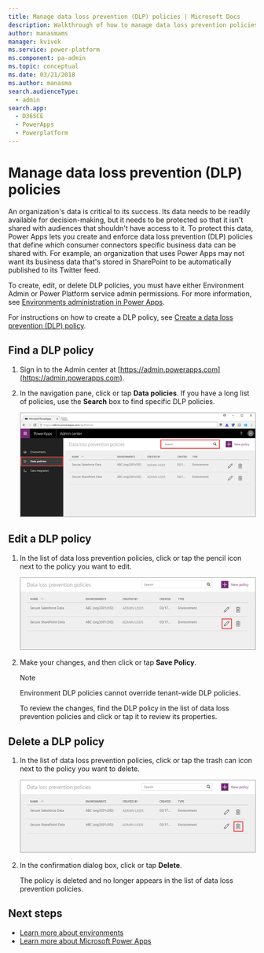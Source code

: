 ```yaml
---
title: Manage data loss prevention (DLP) policies | Microsoft Docs
description: Walkthrough of how to manage data loss prevention policies for Power Apps.
author: manasmams
manager: kvivek
ms.service: power-platform
ms.component: pa-admin
ms.topic: conceptual
ms.date: 03/21/2018
ms.author: manasma
search.audienceType: 
  - admin
search.app: 
  - D365CE
  - PowerApps
  - Powerplatform
---
```


# Manage data loss prevention (DLP) policies
An organization's data is critical to its success. Its data needs to be readily available for decision-making, but it needs to be protected so that it isn't shared with audiences that shouldn't have access to it. To protect this data, Power Apps lets you create and enforce data loss prevention (DLP) policies that define which consumer connectors specific business data can be shared with. For example, an organization that uses Power Apps may not want its business data that's stored in SharePoint to be automatically published to its Twitter feed.

To create, edit, or delete DLP policies, you must have either Environment Admin or Power Platform service admin permissions. For more information, see [Environments administration in Power Apps](environments-administration.md).

For instructions on how to create a DLP policy, see [Create a data loss prevention (DLP) policy](create-dlp-policy.md).

## Find a DLP policy
1. Sign in to the Admin center at [https://admin.powerapps.com](https://admin.powerapps.com).
2. In the navigation pane, click or tap **Data policies**. If you have a long list of policies, use the **Search** box to find specific DLP policies.

    ![](./media/prevent-data-loss/data-policies.png)

## Edit a DLP policy
1. In the list of data loss prevention policies, click or tap the pencil icon next to the policy you want to edit.

    ![Sign in](./media/prevent-data-loss/3.png)
2. Make your changes, and then click or tap **Save Policy**.

    > [!NOTE]
    > Environment DLP policies cannot override tenant-wide DLP policies.
    >
    >

    To review the changes, find the DLP policy in the list of data loss prevention policies and click or tap it to review its properties.

## Delete a DLP policy
1. In the list of data loss prevention policies, click or tap the trash can icon next to the policy you want to delete.

    ![Sign in](./media/prevent-data-loss/3-delete.png)
4. In the confirmation dialog box, click or tap **Delete**.

    The policy is deleted and no longer appears in the list of data loss prevention policies.

## Next steps
* [Learn more about environments](environments-administration.md)
* [Learn more about Microsoft Power Apps](/powerapps/maker/canvas-apps/getting-started)
